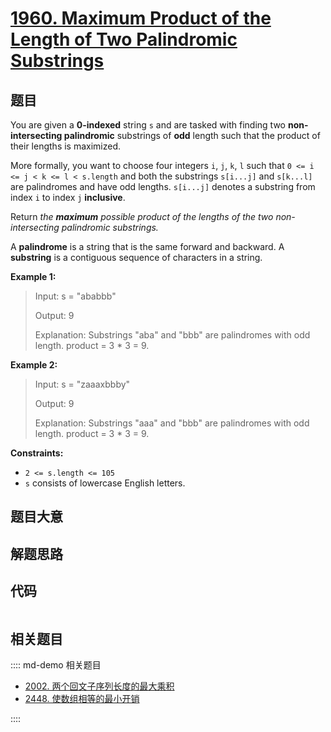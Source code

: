 # [1960. Maximum Product of the Length of Two Palindromic Substrings](https://leetcode.com/problems/maximum-product-of-the-length-of-two-palindromic-substrings)

## 题目

You are given a **0-indexed** string `s` and are tasked with finding two
**non-intersecting palindromic** substrings of **odd** length such that the
product of their lengths is maximized.

More formally, you want to choose four integers `i`, `j`, `k`, `l` such that
`0 <= i <= j < k <= l < s.length` and both the substrings `s[i...j]` and
`s[k...l]` are palindromes and have odd lengths. `s[i...j]` denotes a
substring from index `i` to index `j` **inclusive**.

Return _the **maximum** possible product of the lengths of the two non-
intersecting palindromic substrings._

A **palindrome** is a string that is the same forward and backward. A
**substring** is a contiguous sequence of characters in a string.



**Example 1:**

> Input: s = "ababbb"
> 
> Output: 9
> 
> Explanation: Substrings "aba" and "bbb" are palindromes with odd length. product = 3 * 3 = 9.

**Example 2:**

> Input: s = "zaaaxbbby"
> 
> Output: 9
> 
> Explanation: Substrings "aaa" and "bbb" are palindromes with odd length. product = 3 * 3 = 9.

**Constraints:**

  * `2 <= s.length <= 105`
  * `s` consists of lowercase English letters.


## 题目大意

## 解题思路

## 代码

```javascript

```

## 相关题目

:::: md-demo 相关题目
- [2002. 两个回文子序列长度的最大乘积](https://leetcode.com/problems/maximum-product-of-the-length-of-two-palindromic-subsequences)
- [2448. 使数组相等的最小开销](https://leetcode.com/problems/minimum-cost-to-make-array-equal)

::::

